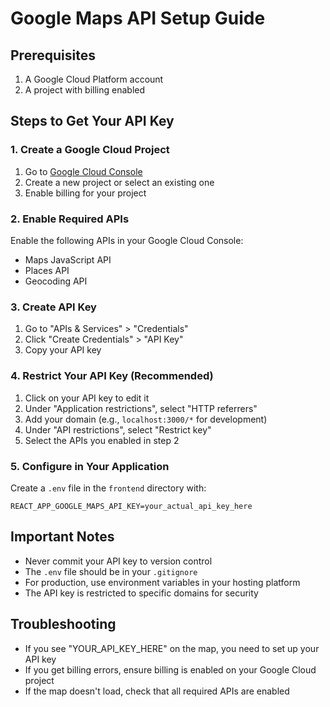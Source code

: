 # Google Maps API Setup Guide

## Prerequisites
1. A Google Cloud Platform account
2. A project with billing enabled

## Steps to Get Your API Key

### 1. Create a Google Cloud Project
1. Go to [Google Cloud Console](https://console.cloud.google.com/)
2. Create a new project or select an existing one
3. Enable billing for your project

### 2. Enable Required APIs
Enable the following APIs in your Google Cloud Console:
- Maps JavaScript API
- Places API
- Geocoding API

### 3. Create API Key
1. Go to "APIs & Services" > "Credentials"
2. Click "Create Credentials" > "API Key"
3. Copy your API key

### 4. Restrict Your API Key (Recommended)
1. Click on your API key to edit it
2. Under "Application restrictions", select "HTTP referrers"
3. Add your domain (e.g., `localhost:3000/*` for development)
4. Under "API restrictions", select "Restrict key"
5. Select the APIs you enabled in step 2

### 5. Configure in Your Application
Create a `.env` file in the `frontend` directory with:

```
REACT_APP_GOOGLE_MAPS_API_KEY=your_actual_api_key_here
```

## Important Notes
- Never commit your API key to version control
- The `.env` file should be in your `.gitignore`
- For production, use environment variables in your hosting platform
- The API key is restricted to specific domains for security

## Troubleshooting
- If you see "YOUR_API_KEY_HERE" on the map, you need to set up your API key
- If you get billing errors, ensure billing is enabled on your Google Cloud project
- If the map doesn't load, check that all required APIs are enabled 
